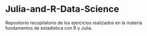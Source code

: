 # Julia-and-R-Data-Science
Repositorio recopilatorio de los ejercicios realizados en la materia fundamentos de estadística con R y Julia.
